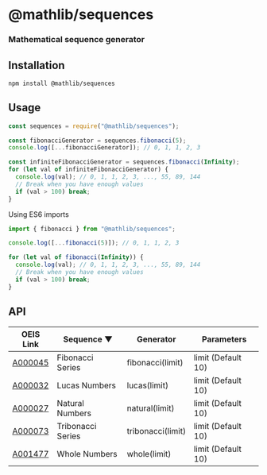 # @mathlib/sequences
### Mathematical sequence generator
## Installation
```
npm install @mathlib/sequences
```

## Usage
```javascript
const sequences = require("@mathlib/sequences");

const fibonacciGenerator = sequences.fibonacci(5);
console.log([...fibonacciGenerator]); // 0, 1, 1, 2, 3

const infiniteFibonacciGenerator = sequences.fibonacci(Infinity);
for (let val of infiniteFibonacciGenerator) {
  console.log(val); // 0, 1, 1, 2, 3, ..., 55, 89, 144
  // Break when you have enough values
  if (val > 100) break;
}
```

Using ES6 imports
```javascript
import { fibonacci } from "@mathlib/sequences";

console.log([...fibonacci(5)]); // 0, 1, 1, 2, 3

for (let val of fibonacci(Infinity)) {
  console.log(val); // 0, 1, 1, 2, 3, ..., 55, 89, 144
  // Break when you have enough values
  if (val > 100) break;
}
```

## API
| OEIS Link | Sequence ▼ | Generator | Parameters |
| --- | --- | --- | --- |
| [A000045](https://oeis.org/A000045) | Fibonacci Series | fibonacci(limit) | limit (Default 10) |
| [A000032](https://oeis.org/A000032) | Lucas Numbers | lucas(limit) | limit (Default 10) |
| [A000027](https://oeis.org/A000027) | Natural Numbers | natural(limit) | limit (Default 10) |
| [A000073](https://oeis.org/A000073) | Tribonacci Series | tribonacci(limit) | limit (Default 10) |
| [A001477](https://oeis.org/A001477) | Whole Numbers | whole(limit) | limit (Default 10) |
